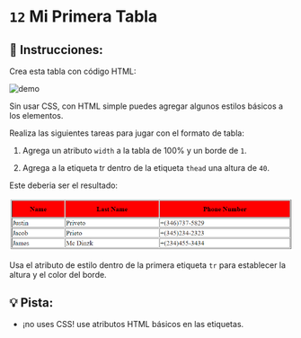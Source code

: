 # `12` Mi Primera Tabla

## 📝 Instrucciones:

Crea esta tabla con código HTML:

![demo](../../.learn/assets/12-my-first-table-0.png?raw=true)

Sin usar CSS, con HTML simple puedes agregar algunos estilos básicos a los elementos.

Realiza las siguientes tareas para jugar con el formato de tabla:

1. Agrega un atributo `width` a la tabla de 100% y un borde de `1`.

2. Agrega a la etiqueta tr dentro de la etiqueta `thead` una altura de `40`.

Este deberia ser el resultado:

![demo](../../.learn/assets/12-my-first-table.png?raw=true)

Usa el atributo de estilo dentro de la primera etiqueta `tr` para establecer la altura y el color del borde.

## 💡 Pista:

+ ¡no uses CSS! use atributos HTML básicos en las etiquetas.

